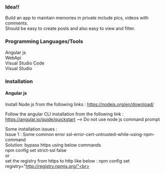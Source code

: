 <h3>Idea!!</h3>

<p>Build an app to maintain memories in private include pics, videos with comments.<br>
Should be easy to create posts and also easy to view and filter.</p>

<h3>Programming Languages/Tools</h3>
Angular js <br>
WebApi<br>
Visual Studio Code<br>
Visual Studio <br>

<h3>Installation</h3>

<h4>Angular js </h4>

Install Node js from the following links : https://nodejs.org/en/download/

Follow the angular CLI installation from the following link : https://angular.io/guide/quickstart --> Do not use node js command prompt

Some installation issues :<br>
Issue 1 : Some common error ssl-error-cert-untrusted-while-using-npm-command<br>
Solution: bypass https using below commands<br>
npm config set strict-ssl false<br>
or <br>
set the registry from https to http like below : npm config set registry="http://registry.npmjs.org/"<br>
